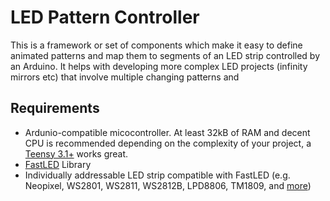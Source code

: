 # LED Pattern Controller
This is a framework or set of components which make it easy to define animated patterns and map them to segments of an LED strip controlled by an Arduino. It helps with developing more complex LED projects (infinity mirrors etc) that involve multiple changing patterns and 

## **Requirements**

 - Ardunio-compatible micocontroller. At least 32kB of RAM and decent CPU is recommended depending on the complexity of your project, a [Teensy 3.1+](https://www.pjrc.com/teensy/index.html) works great.
 - [FastLED](http://fastled.io/) Library
 - Individually addressable LED strip compatible with FastLED (e.g. Neopixel, WS2801, WS2811, WS2812B, LPD8806, TM1809, and [more](https://github.com/FastLED/FastLED/wiki/Chipset-reference))

<!--stackedit_data:
eyJoaXN0b3J5IjpbLTcwNzY0ODEwNywtOTY1ODA0MDI3LDU3NT
YzNTg2NiwtMTYyMjAzODU5MSwzOTAwNzg5Ml19
-->